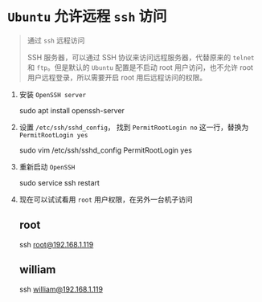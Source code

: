 # `Ubuntu` 允许远程 `ssh` 访问

> 通过 `ssh` 远程访问
> 
> SSH 服务器，可以通过 SSH 协议来访问远程服务器，代替原来的 `telnet` 和 `ftp`。但是默认的 `Ubuntu` 配置是不启动 root 用户访问，也不允许 root 用户远程登录，所以需要开启 root 用后远程访问的权限。

1. 安装 `OpenSSH server`
    
    sudo apt install openssh-server

2. 设置 `/etc/ssh/sshd_config`， 找到 `PermitRootLogin no` 这一行，替换为 `PermitRootLogin yes`

    sudo vim /etc/ssh/sshd_config
    PermitRootLogin yes

3. 重新启动 `OpenSSH`

    sudo service ssh restart

4. 现在可以试试看用 `root` 用户权限，在另外一台机子访问

    ## root
    ssh root@192.168.1.119
    
    ## william
    ssh william@192.168.1.119

